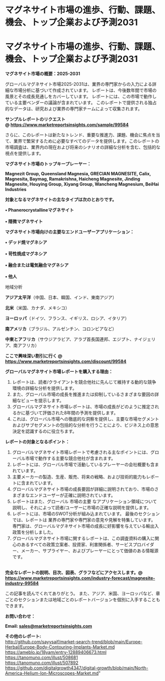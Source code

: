 # マグネサイト市場の進歩、行動、課題、機会、トップ企業および予測2031
# マグネサイト市場の進歩、行動、課題、機会、トップ企業および予測2031

<strong><b>マグネサイト市場の概要：2025-2031</b></strong>

グローバルマグネサイト市場2025-2031は、業界の専門家からの入力による詳細な市場分析に基づいて作成されています。 レポートは、今後数年間で市場の風景とその成長見通しをカバーしています。 レポートには、この市場で動作している主要ベンダーの議論が含まれています。 このレポートで提供される独占的なデータは、研究および業界の専門家チームによって収集されます。

<strong>サンプルレポートのリクエスト @ <a href=https://www.marketreportsinsights.com/sample/99584>https://www.marketreportsinsights.com/sample/99584</a></strong>

さらに、このレポートは新たなトレンド、重要な推進力、課題、機会に焦点を当て、業界で繁栄するために必要なすべてのデータを提供します。このレポートの市場調査は、業界内の現在および将来のシナリオの詳細な分析を含む、包括的な視点を提供します。

<strong>マグネサイト市場のトップキープレーヤー：</strong>

<strong>Magnezit Group, Queensland Magnesia, GRECIAN MAGNESITE, Calix, Magnesita, Baymag, Ramakrishna, Haicheng Magnesite, Jinding Magnesite, Houying Group, Xiyang Group, Wancheng Magnesium, BeiHai Industries</strong>

<strong><b>対象となるマグネサイトの主なタイプは次のとおりです。</b></strong>

<strong>• Phanerocrystallineマグネサイト<br><br>• 隠微マグネサイト</strong>

<strong><b>マグネサイト市場向けの主要なエンドユーザーアプリケーション：</b></strong>

<strong>• デッド焼マグネシア<br><br>• 苛性焼成マグネシア<br><br>• 融合または電気融合マグネシア<br><br>• 他人</strong>

 地域分析

<strong><b>アジア太平洋</b></strong>（中国、日本、韓国、インド、東南アジア）

<strong><b>北米</b></strong>（米国、カナダ、メキシコ）

<strong><b>ヨーロッパ</b></strong>（ドイツ、フランス、イギリス、ロシア、イタリア）

<strong><b>南アメリカ</b></strong>（ブラジル、アルゼンチン、コロンビアなど）

<strong><b>中東とアフリカ</b></strong>（サウジアラビア、アラブ首長国連邦、エジプト、ナイジェリア、南アフリカ）

<strong>ここで興味深い割引に行く @ <a href=https://www.marketreportsinsights.com/discount/99584>https://www.marketreportsinsights.com/discount/99584</a></strong>

<strong><b>グローバルマグネサイト市場レポートを購入する理由：</b></strong>
<ol>
  <li>レポートは、読者/クライアントを競合他社に先んじて維持する動的な競争環境の詳細な分析を提供します。</li>
  <li>また、グローバル市場の成長を推進または抑制しているさまざまな要因の詳細なビューを提示します。</li>
  <li>グローバルマグネサイト市場レポートは、市場の成長がどのように推定されるかに基づいて評価された8年間の予測を提供します。</li>
  <li>これは、グローバル市場への徹底的な洞察を提供し、主要な市場セグメントおよびサブセグメントの包括的な分析を行うことにより、ビジネス上の意思決定を認識するのに役立ちます。</li>
</ol>
<strong><b>レポートの対象となるポイント：</b></strong>
<ol>
  <li>グローバルマグネサイト市場レポートで考慮される主なポイントには、グローバル市場で動作する主要な競合他社が含まれます。</li>
  <li>レポートには、グローバル市場で活動しているプレーヤーの会社概要も含まれています。</li>
  <li>主要メーカーの製造、生産、販売、将来の戦略、および技術的能力もレポートに含まれています。</li>
  <li>グローバルマグネサイト市場の成長要因が詳細に説明されており、市場のさまざまなエンドユーザーが正確に説明されています。</li>
  <li>レポートはまた、グローバル 市場の主要 なアプリケーション領域について説明し、それによって読者/ユーザーに市場の正確な説明を提供します。</li>
  <li>レポートには、市場のSWOT分析が組み込まれています。 最後のセクションでは、レポートは 業界の専門家や専門家の意見や見解を特集しています。 専門家は、グローバルマグネサイト市場の成長に好影響を与えている輸出入政策を分析しました。</li>
  <li>グローバルマグネサイト市場に関するレポートは、この調査資料の購入に関心のあるすべての政策立案者、投資家、利害関係者、サービスプロバイダー、メーカー、サプライヤー、およびプレーヤーにとって価値のある情報源です。</li>
</ol><br>
<strong>完全なレポートの説明、目次、図表、グラフなどにアクセスします。@ <a href=https://www.marketreportsinsights.com/industry-forecast/magnesite-industry-99584>https://www.marketreportsinsights.com/industry-forecast/magnesite-industry-99584</a></strong>

この記事を読んでくれてありがとう。 また、アジア、米国、ヨーロッパなど、章ごとのセクションまたは地域ごとのレポートバージョンを個別に入手することもできます。

<strong><b>お問い合わせ：</b></strong>

<strong>Email: </strong><a href=mailto:sales@marketreportsinsights.com><strong>sales@marketreportsinsights.com</strong></a>

<strong>その他のレポート:</strong>
<br>
<a href=http://github.com/sayysaif/market-search-trend/blob/main/Europe-Herbal/Europe-Body-Contouring-Implants-Market.md>http://github.com/sayysaif/market-search-trend/blob/main/Europe-Herbal/Europe-Body-Contouring-Implants-Market.md</a>
<br>
<a href=https://ameblo.jp/18yam/entry-12889406673.html>https://ameblo.jp/18yam/entry-12889406673.html</a>
<br>
<a href=https://tanomuno.com/illust/508681>https://tanomuno.com/illust/508681</a>
<br>
<a href=https://tanomuno.com/illust/507892>https://tanomuno.com/illust/507892</a>
<br>
<a href=https://github.com/digitalgrowth4347/digital-growth/blob/main/North-America-Helium-Ion-Microscopes-Market.md>https://github.com/digitalgrowth4347/digital-growth/blob/main/North-America-Helium-Ion-Microscopes-Market.md</a>"
